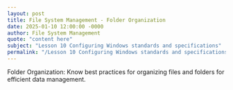 ```yaml
---
layout: post
title: File System Management - Folder Organization
date: 2025-01-10 12:00:00 -0000
author: File System Management
quote: "content here"
subject: "Lesson 10 Configuring Windows standards and specifications"
permalink: "/Lesson 10 Configuring Windows standards and specifications/File System Management/File System Management - Folder Organization"
---
```


Folder Organization: Know best practices for organizing files and folders for efficient data management.
